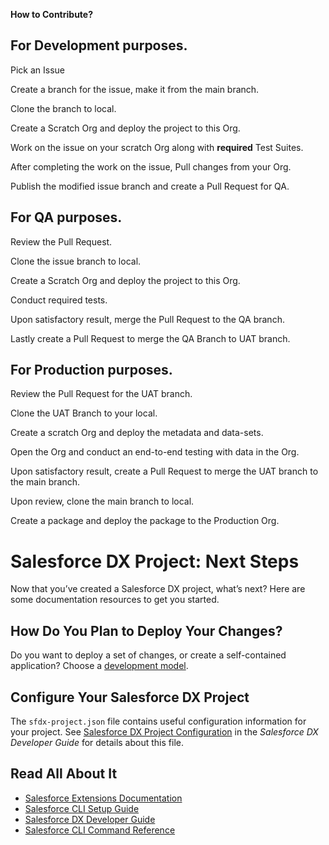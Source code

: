 **How to Contribute?**

## **For Development purposes.**

Pick an Issue

Create a branch for the issue, make it from the main branch.

Clone the branch to local.

Create a Scratch Org and deploy the project to this Org.

Work on the issue on your scratch Org along with **required** Test Suites.

After completing the work on the issue, Pull changes from your Org.

Publish the modified issue branch and create a Pull Request for QA.

## **For QA purposes.**

Review the Pull Request.

Clone the issue branch to local.

Create a Scratch Org and deploy the project to this Org.

Conduct required tests.

Upon satisfactory result, merge the Pull Request to the QA branch.

Lastly create a Pull Request to merge the QA Branch to UAT branch.

## **For Production purposes.**

Review the Pull Request for the UAT branch.

Clone the UAT Branch to your local.

Create a scratch Org and deploy the metadata and data-sets.

Open the Org and conduct an end-to-end testing with data in the Org.

Upon satisfactory result, create a Pull Request to merge the UAT branch to the main branch.

Upon review, clone the main branch to local.

Create a package and deploy the package to the Production Org.

# Salesforce DX Project: Next Steps

Now that you’ve created a Salesforce DX project, what’s next? Here are some documentation resources to get you started.

## How Do You Plan to Deploy Your Changes?

Do you want to deploy a set of changes, or create a self-contained application? Choose a [development model](https://developer.salesforce.com/tools/vscode/en/user-guide/development-models).

## Configure Your Salesforce DX Project

The `sfdx-project.json` file contains useful configuration information for your project. See [Salesforce DX Project Configuration](https://developer.salesforce.com/docs/atlas.en-us.sfdx_dev.meta/sfdx_dev/sfdx_dev_ws_config.htm) in the _Salesforce DX Developer Guide_ for details about this file.

## Read All About It

- [Salesforce Extensions Documentation](https://developer.salesforce.com/tools/vscode/)
- [Salesforce CLI Setup Guide](https://developer.salesforce.com/docs/atlas.en-us.sfdx_setup.meta/sfdx_setup/sfdx_setup_intro.htm)
- [Salesforce DX Developer Guide](https://developer.salesforce.com/docs/atlas.en-us.sfdx_dev.meta/sfdx_dev/sfdx_dev_intro.htm)
- [Salesforce CLI Command Reference](https://developer.salesforce.com/docs/atlas.en-us.sfdx_cli_reference.meta/sfdx_cli_reference/cli_reference.htm)
